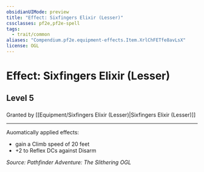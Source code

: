 ```yaml
---
obsidianUIMode: preview
title: "Effect: Sixfingers Elixir (Lesser)"
cssclasses: pf2e,pf2e-spell
tags:
  - trait/common
aliases: "Compendium.pf2e.equipment-effects.Item.XrlChFETfe8avLsX"
license: OGL
---
```

# Effect: Sixfingers Elixir (Lesser)
## Level 5
### 






Granted by [[Equipment/Sixfingers Elixir (Lesser)|Sixfingers Elixir (Lesser)]]

* * *

Auomatically applied effects:

*   gain a Climb speed of 20 feet
*   +2 to Reflex DCs against Disarm

*Source: Pathfinder Adventure: The Slithering*
*OGL*